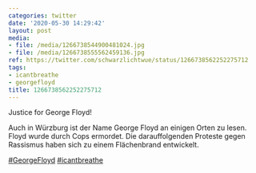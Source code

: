 ```yaml
---
categories: twitter
date: '2020-05-30 14:29:42'
layout: post
media:
- file: /media/1266738544900481024.jpg
- file: /media/1266738555562459136.jpg
ref: https://twitter.com/schwarzlichtwue/status/1266738562252275712
tags:
- icantbreathe
- georgefloyd
title: 1266738562252275712
---
```

Justice for George Floyd!



Auch in Würzburg ist der Name George Floyd an einigen Orten zu lesen. Floyd wurde durch Cops ermordet. Die darauffolgenden Proteste gegen Rassismus haben sich zu einem Flächenbrand entwickelt.

[#GeorgeFloyd](/t/georgefloyd) [#icantbreathe](/t/icantbreathe) 